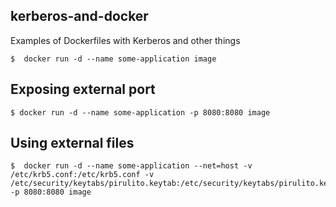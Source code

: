 ## kerberos-and-docker
Examples of Dockerfiles with Kerberos and other things

```
$  docker run -d --name some-application image
```

## Exposing external port
```
$ docker run -d --name some-application -p 8080:8080 image
```

## Using external files
```
$  docker run -d --name some-application --net=host -v /etc/krb5.conf:/etc/krb5.conf -v /etc/security/keytabs/pirulito.keytab:/etc/security/keytabs/pirulito.keytab -p 8080:8080 image

```
